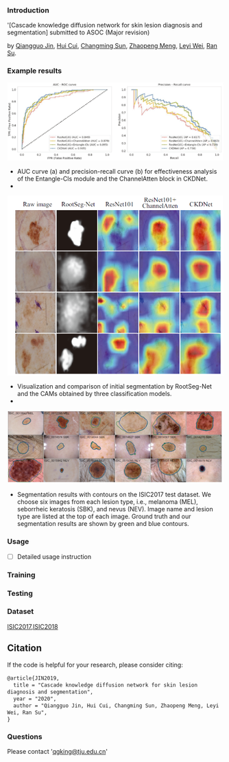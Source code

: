 ### Introduction

'[Cascade knowledge diffusion network for skin lesion diagnosis and segmentation] submitted to ASOC (Major revision)

by [Qiangguo Jin](https://scholar.google.com/citations?user=USoKG48AAAAJ), [Hui Cui](https://scholars.latrobe.edu.au/display/lcui), [Changming Sun](https://vision-cdc.csiro.au/changming.sun/), [Zhaopeng Meng](http://cic.tju.edu.cn/info/1170/2451.htm), [Leyi Wei](https://scholar.google.com/citations?user=0EAV03MAAAAJ&hl=zh-CN&oi=ao), [Ran Su](http://www.escience.cn/people/suran/index.html). 

### Example results  

![](results/cls_res.png)
- AUC curve (a) and precision-recall curve (b) for effectiveness analysis of the Entangle-Cls module and the ChannelAtten block in
CKDNet.
- 
![](results/cls_res1.png)
- Visualization and comparison of initial segmentation by RootSeg-Net and the CAMs obtained by three classification models.
- 
![](results/seg_res.png)
- Segmentation results with contours on the ISIC2017 test dataset. We choose six images from each lesion type, i.e., melanoma (MEL),
seborrheic keratosis (SBK), and nevus (NEV). Image name and lesion type are listed at the top of each image. Ground truth and our segmentation
results are shown by green and blue contours.

### Usage
 - [ ] Detailed usage instruction
  
### Training

### Testing

### Dataset
[ISIC2017](https://challenge.isic-archive.com/landing/2017),[ISIC2018](https://challenge.isic-archive.com/landing/2018)

## Citation

If the code is helpful for your research, please consider citing:

  ```shell
  @article{JIN2019,
    title = "Cascade knowledge diffusion network for skin lesion diagnosis and segmentation",
    year = "2020",
    author = "Qiangguo Jin, Hui Cui, Changming Sun, Zhaopeng Meng, Leyi Wei, Ran Su",
  }

  ```


### Questions

Please contact 'qgking@tju.edu.cn'
